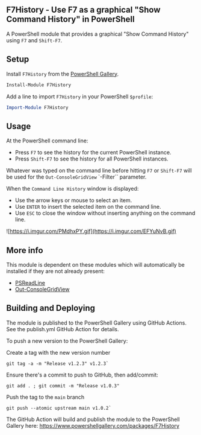 ## F7History - Use F7 as a graphical "Show Command History" in PowerShell

A PowerShell module that provides a graphical "Show Command History" using `F7` and `Shift-F7`.

## Setup

Install `F7History` from the [PowerShell Gallery](https://www.powershellgallery.com/packages/F7History/).

```ps1
Install-Module F7History
```

Add a line to import `F7History` in your PowerShell `$profile`:

```ps1
Import-Module F7History
```

## Usage 

At the PowerShell command line:

* Press `F7` to see the history for the current PowerShell instance.
* Press `Shift-F7` to see the history for all PowerShell instances.

Whatever was typed on the command line before hitting `F7` or `Shift-F7` will be used for the `Out-ConsoleGridView` `-Filter`` parameter.

When the `Command Line History` window is displayed:

* Use the arrow keys or mouse to select an item.
* Use `ENTER` to insert the selected item on the command line.
* Use `ESC` to close the window without inserting anything on the command line.

![https://i.imgur.com/PMdhxPY.gif](https://i.imgur.com/EFYuNvB.gif)

## More info

This module is dependent on these modules which will automatically be installed if they are not already present:

* [PSReadLine](https://github.com/PowerShell/PSReadLine)
* [Out-ConsoleGridView](https://github.com/PowerShell/GraphicalTools)

## Building and Deploying

The module is published to the PowerShell Gallery using GitHub Actions. See the publish.yml GitHub Action for details.

To push a new version to the PowerShell Gallery:

Create a tag with the new version number

```pwsh
git tag -a -m "Release v1.2.3" v1.2.3`
```

Ensure there's a commit to push to GitHub, then add/commit:

```pwsh
git add . ; git commit -m "Release v1.0.3"
```

Push the tag to the `main` branch
```pwsh
git push --atomic upstream main v1.0.2`
```

The GitHub Action will build and publish the module to the PowerShell Gallery here: https://www.powershellgallery.com/packages/F7History
